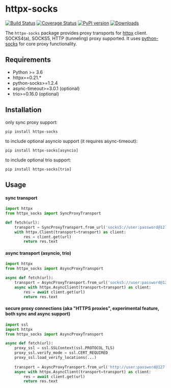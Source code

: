 # httpx-socks

[![Build Status](https://api.travis-ci.com/romis2012/httpx-socks.svg?branch=master)](https://travis-ci.com/github/romis2012/httpx-socks)
[![Coverage Status](https://coveralls.io/repos/github/romis2012/httpx-socks/badge.svg?branch=master&_=x)](https://coveralls.io/github/romis2012/httpx-socks?branch=master)
[![PyPI version](https://badge.fury.io/py/httpx-socks.svg)](https://badge.fury.io/py/httpx-socks)
[![Downloads](https://pepy.tech/badge/httpx-socks/month)](https://pepy.tech/project/httpx-socks)

The `httpx-socks` package provides proxy transports for [httpx](https://github.com/encode/httpx) client. 
SOCKS4(a), SOCKS5, HTTP (tunneling) proxy supported.
It uses [python-socks](https://github.com/romis2012/python-socks) for core proxy functionality.


## Requirements
- Python >= 3.6
- httpx==0.21.*
- python-socks>=1.2.4
- async-timeout>=3.0.1 (optional)
- trio>=0.16.0 (optional)


## Installation

only sync proxy support:
```
pip install httpx-socks
```

to include optional asyncio support (it requires async-timeout):
```
pip install httpx-socks[asyncio]
```

to include optional trio support:
```
pip install httpx-socks[trio]
```


## Usage

#### sync transport
```python
import httpx
from httpx_socks import SyncProxyTransport

def fetch(url):
    transport = SyncProxyTransport.from_url('socks5://user:password@127.0.0.1:1080')
    with httpx.Client(transport=transport) as client:
        res = client.get(url)
        return res.text
```

#### async transport (asyncio, trio)
```python
import httpx
from httpx_socks import AsyncProxyTransport

async def fetch(url):
    transport = AsyncProxyTransport.from_url('socks5://user:password@127.0.0.1:1080')
    async with httpx.AsyncClient(transport=transport) as client:
        res = await client.get(url)
        return res.text
```

#### secure proxy connections (aka "HTTPS proxies", experimental feature, both sync and async support)
```python
import ssl
import httpx
from httpx_socks import AsyncProxyTransport

async def fetch(url):
    proxy_ssl = ssl.SSLContext(ssl.PROTOCOL_TLS)
    proxy_ssl.verify_mode = ssl.CERT_REQUIRED
    proxy_ssl.load_verify_locations(...)
    
    transport = AsyncProxyTransport.from_url('http://user:password@127.0.0.1:8080', proxy_ssl=proxy_ssl)
    async with httpx.AsyncClient(transport=transport) as client:
        res = await client.get(url)
        return res.text
```
